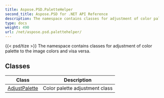 ```yaml
---
title: Aspose.PSD.PaletteHelper
second_title: Aspose.PSD for .NET API Reference
description: The namespace contains classes for adjustment of color palette to the image colors and visa versa
type: docs
weight: 490
url: /net/aspose.psd.palettehelper/
---
```

{{< psd/tize >}}
The namespace contains classes for adjustment of color palette to the image colors and visa versa.

## Classes

| Class | Description |
| --- | --- |
| [AdjustPalette](./adjustpalette/) | Color palette adjustment class |


